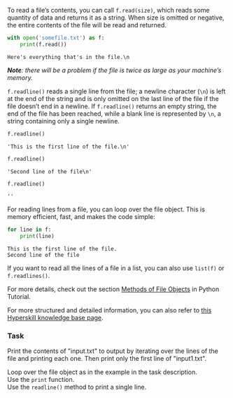 


To read a file’s contents, you can call `f.read(size)`, which reads some quantity of data and returns it as 
a string. When size is omitted or negative, the entire contents of the file will be read and returned.

```python
with open('somefile.txt') as f:
    print(f.read())
```
```text
Here's everything that's in the file.\n
```
<i>**Note**: there will be a problem if the file is twice as large as your machine’s memory.</i>


`f.readline()` reads a single line from the file; a newline character (`\n`) is left at the end of the 
string and is only omitted on the last line of the file if the file doesn’t end in a newline. If `f.readline()` 
returns an empty string, the end of the file has been reached, while a blank line is represented by `\n`, 
a string containing only a single newline.

```python
f.readline()
```
```text
'This is the first line of the file.\n'
```
```python
f.readline()
```
```text
'Second line of the file\n'
```
```python
f.readline()
```
```text
''
``` 
For reading lines from a file, you can loop over the file object. This is memory efficient, fast, and 
makes the code simple:
```python
for line in f:
    print(line)
```
```text
This is the first line of the file.
Second line of the file
```

If you want to read all the lines of a file in a list, you can also use `list(f)` or `f.readlines()`.

For more details, check out the section [Methods of File Objects](https://docs.python.org/3/tutorial/inputoutput.html#methods-of-file-objects) in Python Tutorial.

For more structured and detailed information, you can also refer to [this Hyperskill knowledge base page](https://hyperskill.org/learn/step/8139?utm_source=jba&utm_medium=jba_courses_links).

### Task
Print the contents of "input.txt" to output by iterating over the lines of the file and printing each one.
Then print only the first line of "input1.txt".

<div class="hint">Loop over the file object as in the example in the task description.</div>
<div class='hint'>Use the <code>print</code> function.</div>
<div class='hint'>Use the <code>readline()</code> method to print a single line.</div>
